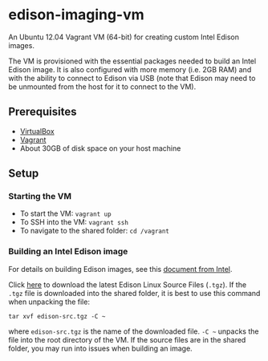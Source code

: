 # edison-imaging-vm

An Ubuntu 12.04 Vagrant VM (64-bit) for creating custom Intel Edison images.

The VM is provisioned with the essential packages needed to build an Intel Edison image. It is also configured with more memory (i.e. 2GB RAM) and with the ability to connect to Edison via USB (note that Edison may need to be unmounted from the host for it to connect to the VM).

## Prerequisites

* [VirtualBox](https://www.virtualbox.org/)
* [Vagrant](http://www.vagrantup.com/)
* About 30GB of disk space on your host machine

## Setup

### Starting the VM

* To start the VM: `vagrant up`
* To SSH into the VM: `vagrant ssh`
* To navigate to the shared folder: `cd /vagrant`

### Building an Intel Edison image

For details on building Edison images, see this [document from Intel](https://communities.intel.com/docs/DOC-23159).

Click [here](https://communities.intel.com/docs/DOC-23242?_ga=1.216020368.701615573.1414539807) to download the latest Edison Linux Source Files (`.tgz`). If the `.tgz` file is downloaded into the shared folder, it is best to use this command when unpacking the file:

    tar xvf edison-src.tgz -C ~

where `edison-src.tgz` is the name of the downloaded file. `-C ~` unpacks the file into the root directory of the VM. If the source files are in the shared folder, you may run into issues when building an image.